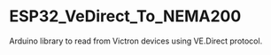 # ESP32_VeDirect_To_NEMA200

Arduino library to read from Victron devices using VE.Direct protocol.


